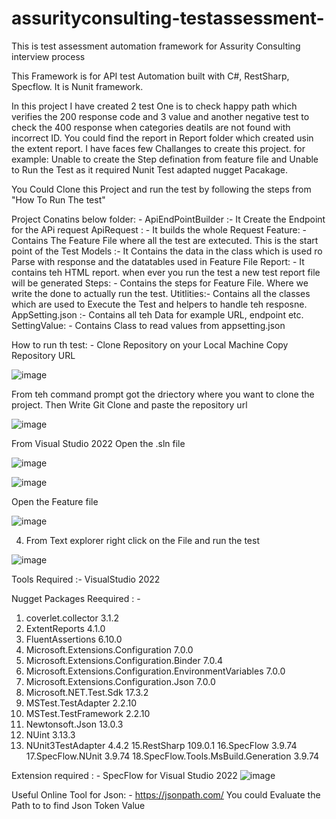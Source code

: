# assurityconsulting-testassessment-
This is test assessment automation framework for Assurity Consulting interview process

This Framework is for API test Automation built with C#, RestSharp, Specflow. It is Nunit framework.

In this project I have created 2 test One is to check happy path which verifies the 200 response code and 3 value and another negative test to check the 400 response when categories deatils are not found with incorrect ID. You could find the report in Report folder which created usin the extent report. I have faces few Challanges to create this project. for example: Unable to create the Step defination from  feature file and Unable to Run the Test as it required Nunit Test adapted nugget Pacakage.

You Could Clone this Project and run the test by following the steps from "How To Run The test"

Project Conatins below folder: - 
ApiEndPointBuilder :- It Create the Endpoint for the APi request
ApiRequest : - It  builds the whole Request
Feature: - Contains  The Feature File where all the test are extecuted. This is the start point of the Test
Models :- It Contains the data in the class which is used ro Parse with response and the datatables used in Feature File 
Report: - It contains teh HTML report. when ever you run the test a new test report file will be generated
Steps: - Contains the steps for Feature File. Where we write the done to actually run the test.
Utitlities:- Contains all the classes which are used to Execute the Test and helpers to handle teh resposne.
AppSetting.json :- Contains all teh Data for example URL, endpoint etc.
SettingValue: - Contains Class to read values from appsetting.json  

How to run th test: - 
Clone Repository on your Local Machine
Copy Repository URL

![image](https://user-images.githubusercontent.com/43743433/227440757-126ab054-cb70-424b-ac59-25a7db0bcdad.png)

From teh command prompt got the driectory where you want to clone the project. Then Write Git Clone and paste the repository url 

![image](https://user-images.githubusercontent.com/43743433/227441259-65fe2266-4f2d-4065-8186-e4ec87d78086.png)

From Visual Studio 2022 Open the .sln file

![image](https://user-images.githubusercontent.com/43743433/227441827-c10bd5b0-d3dc-4fdf-9080-cf3ec23099a5.png)

![image](https://user-images.githubusercontent.com/43743433/227441927-55c68e72-4b95-4f00-9fb7-7cf83e7b5286.png)

 Open the Feature file

![image](https://user-images.githubusercontent.com/43743433/227442065-db3b825e-8e66-44ca-98fa-59b386383ea2.png)


4. From Text explorer right click on the File and run the test 

![image](https://user-images.githubusercontent.com/43743433/227442114-4ee7b140-37b4-4c22-bebc-47b196b43170.png)




Tools Required :- VisualStudio 2022

Nugget Packages Reequired : - 
1. coverlet.collector 3.1.2
2. ExtentReports 4.1.0
3. FluentAssertions 6.10.0
4. Microsoft.Extensions.Configuration 7.0.0
5. Microsoft.Extensions.Configuration.Binder 7.0.4
6. Microsoft.Extensions.Configuration.EnvironmentVariables 7.0.0
7. Microsoft.Extensions.Configuration.Json 7.0.0
8. Microsoft.NET.Test.Sdk 17.3.2
9. MSTest.TestAdapter 2.2.10
10. MSTest.TestFramework 2.2.10
11. Newtonsoft.Json 13.0.3
12. NUint 3.13.3
13. NUnit3TestAdapter 4.4.2
15.RestSharp 109.0.1
16.SpecFlow 3.9.74
17.SpecFlow.NUnit 3.9.74
18.SpecFlow.Tools.MsBuild.Generation 3.9.74

Extension required : - SpecFlow for Visual Studio 2022
![image](https://user-images.githubusercontent.com/43743433/227438951-17fd09c5-20e1-45aa-b353-09adc973e71d.png)


Useful Online Tool for Json: - https://jsonpath.com/ You could Evaluate the Path to to find Json Token Value
